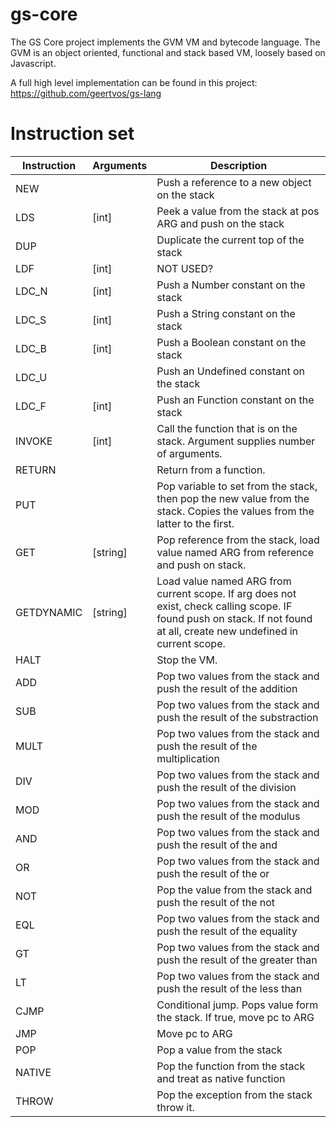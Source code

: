 # gs-core
The GS Core project implements the GVM VM and bytecode language. The GVM is an object oriented, functional and stack based VM, loosely based on Javascript. 

A full high level implementation can be found in this project: https://github.com/geertvos/gs-lang

# Instruction set

| Instruction | Arguments | Description  |
|-----|---|---|
| NEW |  | Push a reference to a new object on the stack |
| LDS | [int] | Peek a value from the stack at pos ARG and push on the stack   |
| DUP | | Duplicate the current top of the stack   |
| LDF | [int] |  NOT USED?  |
| LDC_N | [int]  |  Push a Number constant on the stack  |
| LDC_S | [int]  |  Push a String constant on the stack  |
| LDC_B | [int]  |  Push a Boolean constant on the stack  |
| LDC_U |  |  Push an Undefined constant on the stack  |
| LDC_F | [int]  |  Push an Function constant on the stack  |
| INVOKE | [int]  | Call the function that is on the stack. Argument supplies number of arguments. |
| RETURN | | Return from a function. |
| PUT |  | Pop variable to set from the stack, then pop the new value from the stack. Copies the values from the latter to the first. |
| GET | [string] | Pop reference from the stack, load value named ARG from reference and push on stack. |
| GETDYNAMIC | [string] | Load value named ARG from current scope. If arg does not exist, check calling scope. IF found push  on stack. If not found at all, create new undefined in current scope. |
| HALT | | Stop the VM. |
| ADD | | Pop two values from the stack and push the result of the addition |
| SUB | | Pop two values from the stack and push the result of the substraction |
| MULT | | Pop two values from the stack and push the result of the multiplication |
| DIV | | Pop two values from the stack and push the result of the division |
| MOD | | Pop two values from the stack and push the result of the modulus |
| AND | | Pop two values from the stack and push the result of the and |
| OR | | Pop two values from the stack and push the result of the or |
| NOT | | Pop the value from the stack and push the result of the not |
| EQL | | Pop two values from the stack and push the result of the equality |
| GT | | Pop two values from the stack and push the result of the greater than |
| LT | | Pop two values from the stack and push the result of the less than |
| CJMP | | Conditional jump. Pops value form the stack. If true, move pc to ARG |
| JMP | | Move pc to ARG |
| POP | | Pop a value from the stack |
| NATIVE | | Pop the function from the stack and treat as native function |
| THROW | | Pop the exception from the stack throw it. |




